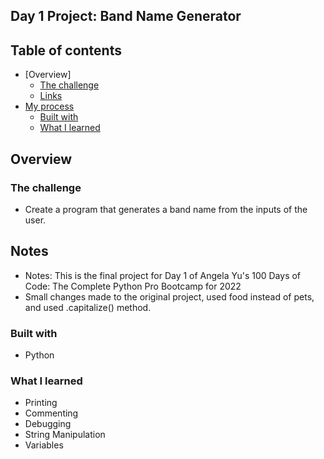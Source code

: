 ## Day 1 Project: Band Name Generator

## Table of contents

- [Overview]
  - [The challenge](#the-challenge)
  - [Links](#links)
- [My process](#my-process)
  - [Built with](#built-with)
  - [What I learned](#what-i-learned)

## Overview

### The challenge

- Create a program that generates a band name from the inputs of the user.



## Notes

- Notes: This is the final project for Day 1 of Angela Yu's 100 Days of Code: The Complete Python Pro Bootcamp for 2022 
- Small changes made to the original project, used food instead of pets, and used .capitalize() method. 

### Built with

- Python


### What I learned
- Printing
- Commenting
- Debugging
- String Manipulation
- Variables 
